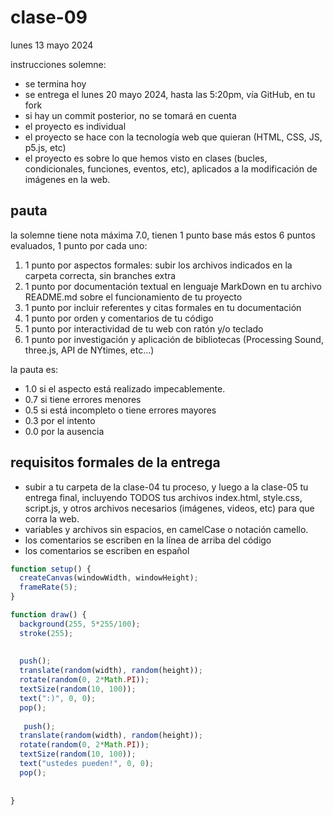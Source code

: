 # clase-09

lunes 13 mayo 2024

instrucciones solemne:

- se termina hoy
- se entrega el lunes 20 mayo 2024, hasta las 5:20pm, vía GitHub, en tu fork
- si hay un commit posterior, no se tomará en cuenta
- el proyecto es individual
- el proyecto se hace con la tecnología web que quieran (HTML, CSS, JS, p5.js, etc)
- el proyecto es sobre lo que hemos visto en clases (bucles, condicionales, funciones, eventos, etc), aplicados a la modificación de imágenes en la web.

## pauta

la solemne tiene nota máxima 7.0, tienen 1 punto base más estos 6 puntos evaluados, 1 punto por cada uno:

1. 1 punto por aspectos formales: subir los archivos indicados en la carpeta correcta, sin branches extra
2. 1 punto por documentación textual en lenguaje MarkDown en tu archivo README.md sobre el funcionamiento de tu proyecto
3. 1 punto por incluir referentes y citas formales en tu documentación
4. 1 punto por orden y comentarios de tu código
5. 1 punto por interactividad de tu web con ratón y/o teclado
6. 1 punto por investigación y aplicación de bibliotecas (Processing Sound, three.js, API de NYtimes, etc...)

la pauta es:

- 1.0 si el aspecto está realizado impecablemente.
- 0.7 si tiene errores menores
- 0.5 si está incompleto o tiene errores mayores
- 0.3 por el intento
- 0.0 por la ausencia

## requisitos formales de la entrega

- subir a tu carpeta de la clase-04 tu proceso, y luego a la clase-05 tu entrega final, incluyendo TODOS tus archivos index.html, style.css, script.js, y otros archivos necesarios (imágenes, videos, etc) para que corra la web.
- variables y archivos sin espacios, en camelCase o notación camello.
- los comentarios se escriben en la línea de arriba del código
- los comentarios se escriben en español

```js
function setup() {
  createCanvas(windowWidth, windowHeight);
  frameRate(5);
}

function draw() {
  background(255, 5*255/100);
  stroke(255);
  
  
  push();
  translate(random(width), random(height));
  rotate(random(0, 2*Math.PI));
  textSize(random(10, 100));
  text(":)", 0, 0);
  pop();
  
   push();
  translate(random(width), random(height));
  rotate(random(0, 2*Math.PI));
  textSize(random(10, 100));
  text("ustedes pueden!", 0, 0);
  pop();
  
  
}
```
